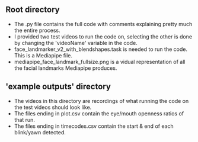 ## Root directory
* The .py file contains the full code with comments explaining pretty much the entire process.
* I provided two test videos to run the code on, selecting the other is done by changing the 'videoName' variable in the code.
* face_landmarker_v2_with_blendshapes.task is needed to run the code. This is a Mediapipe file.
* mediapipe_face_landmark_fullsize.png is a vidual representation of all the facial landmarks Mediapipe produces.

## 'example outputs' directory
* The videos in this directory are recordings of what running the code on the test videos should look like.
* The files ending in plot.csv contain the eye/mouth openness ratios of that run.
* The files ending in timecodes.csv contain the start & end of each blink/yawn detected.
